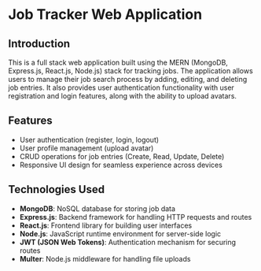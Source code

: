 # Job Tracker Web Application

## Introduction

This is a full stack web application built using the MERN (MongoDB, Express.js, React.js, Node.js) stack for tracking jobs. The application allows users to manage their job search process by adding, editing, and deleting job entries. It also provides user authentication functionality with user registration and login features, along with the ability to upload avatars.

## Features

- User authentication (register, login, logout)
- User profile management (upload avatar)
- CRUD operations for job entries (Create, Read, Update, Delete)
- Responsive UI design for seamless experience across devices

## Technologies Used

- **MongoDB**: NoSQL database for storing job data
- **Express.js**: Backend framework for handling HTTP requests and routes
- **React.js**: Frontend library for building user interfaces
- **Node.js**: JavaScript runtime environment for server-side logic
- **JWT (JSON Web Tokens)**: Authentication mechanism for securing routes
- **Multer**: Node.js middleware for handling file uploads
